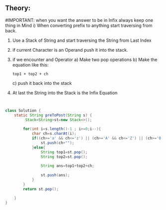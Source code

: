## Theory:

  #IMPORTANT: when you want the answer to be in Infix always keep one thing in Mind
      i) When converting prefix to anything start traversing from back.
      
      
  1. Use a Stack of String and start traversing the String from Last Index
  2. if current Character is an Operand push it into the stack.
  3. if we encounter and Operator 
      a) Make two pop operations
      b) Make the equation like this:

         top1 + top2 + ch
     
      c) push it back into the stack 
  5. At last the String into the Stack is the Infix Equation
```java


class Solution {
    static String preToPost(String s) {
         Stack<String>st=new Stack<>();
        
        for(int i=s.length()-1 ; i>=0;i--){
            char ch=s.charAt(i);
            if((ch>='a' && ch<='z') || (ch>='A' && ch<='Z') || (ch>='0' && ch<='9')){
                st.push(ch+"");
            }else{
                String top1=st.pop();
                String top2=st.pop();
                
                String ans=top1+top2+ch;
                
                st.push(ans);
            }
        }
        return st.pop();
        
    }
}

```
